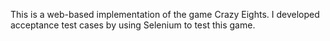 This is a web-based implementation of the game Crazy Eights. I developed acceptance test cases by using Selenium to test this game.
